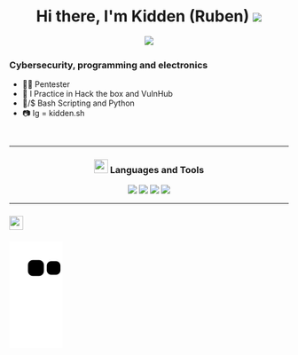 <h1 align="center">Hi there, I'm Kidden (Ruben) <img src="./src/wave.gif" width="30px"></h1>

<div id="header" align="center">
  <img src="https://user-images.githubusercontent.com/89719224/218628776-e3954f10-9f08-40e0-a4d8-9380750af321.gif" width="400" loop="infinite">
</div>

</td>
</tr>
</table>


### Cybersecurity, programming and electronics
- 👨‍💻 Pentester 
- 🔐 I Practice in Hack the box and VulnHub
- 🐍/$ Bash Scripting and Python
- 📷 Ig = kidden.sh
</details>

<br />

---

<h3 align="center"><img src="./src/0101.GIF" width="25px" height="25px"> Languages and Tools</h3>
<p align="center">
     <img src="https://img.shields.io/badge/OS-Linux-informational?style=flat&logo=linux&logoColor=white&color=2bbc8a"/> </a>
     <img src="https://img.shields.io/badge/OS-Windows-informational?style=flat&logo=windows&logoColor=white&color=2bbc8a"/> </a>
     <img src="https://img.shields.io/badge/Code-Python-informational?style=flat&logo=python&logoColor=white&color=2bbc8a"/> </a>
     <img src="https://img.shields.io/badge/Shell-Bash-informational?style=flat&logo=gnu-bash&logoColor=white&color=2bbc8a"/> </a>
    
</p>


---

<h3 align="left"><img src="./src/estadistica2.gif" width="25px" height="25px"> 


![Snake animation](https://github.com/kidd3n/kidd3n/blob/output/github-contribution-grid-snake.svg)
